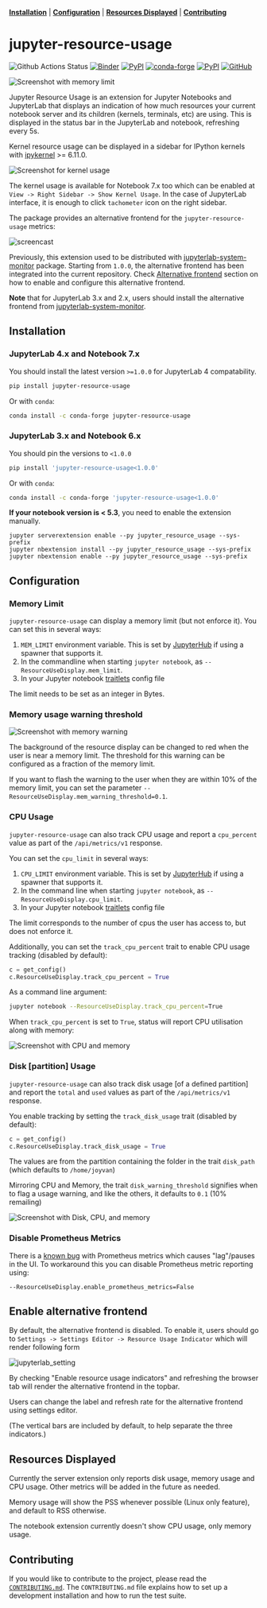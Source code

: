 **[Installation](#installation)** |
**[Configuration](#configuration)** |
**[Resources Displayed](#resources-displayed)** |
**[Contributing](#contributing)**

# jupyter-resource-usage

![Github Actions Status](https://github.com/jupyter-server/jupyter-resource-usage/workflows/Tests/badge.svg)
[![Binder](https://mybinder.org/badge_logo.svg)](https://mybinder.org/v2/gh/jupyter-server/jupyter-resource-usage/main)
[![PyPI](https://img.shields.io/pypi/v/jupyter-resource-usage)](https://pypi.python.org/pypi/jupyter-resource-usage)
[![conda-forge](https://img.shields.io/conda/vn/conda-forge/jupyter-resource-usage.svg)](https://anaconda.org/conda-forge/jupyter-resource-usage)
[![PyPI](https://img.shields.io/pypi/l/jupyter-resource-usage)](https://pypi.python.org/pypi/jupyter-resource-usage)
[![GitHub](https://img.shields.io/badge/issue_tracking-github-blue?logo=github)](https://github.com/jupyter-server/jupyter-resource-usage/issues)

![Screenshot with memory limit](./doc/statusbar.png)

Jupyter Resource Usage is an extension for Jupyter Notebooks and JupyterLab that
displays an indication of how much resources your current notebook server and
its children (kernels, terminals, etc) are using. This is displayed in the
status bar in the JupyterLab and notebook, refreshing every 5s.

Kernel resource usage can be displayed in a sidebar for IPython kernels with
[ipykernel](https://github.com/ipython/ipykernel) >= 6.11.0.

![Screenshot for kernel usage](./doc/kernel-usage.png)

The kernel usage is available for Notebook 7.x too which can be enabled at
`View -> Right Sidebar -> Show Kernel Usage`. In the case of JupyterLab interface, it is
enough to click `tachometer` icon on the right sidebar.

The package provides an alternative frontend for the `jupyter-resource-usage` metrics:

![screencast](./doc/topbar.gif)

Previously, this extension used to be distributed with
[jupyterlab-system-monitor](https://github.com/jtpio/jupyterlab-system-monitor) package.
Starting from `1.0.0`, the alternative frontend has been integrated into the
current repository. Check [Alternative frontend](#enable-alternative-frontend) section
on how to enable and configure this alternative frontend.

**Note** that for JupyterLab 3.x and 2.x, users should install the alternative frontend
from [jupyterlab-system-monitor](https://github.com/jtpio/jupyterlab-system-monitor).

## Installation

### JupyterLab 4.x and Notebook 7.x

You should install the latest version `>=1.0.0` for JupyterLab 4 compatability.

```bash
pip install jupyter-resource-usage
```

Or with `conda`:

```bash
conda install -c conda-forge jupyter-resource-usage
```

### JupyterLab 3.x and Notebook 6.x

You should pin the versions to `<1.0.0`

```bash
pip install 'jupyter-resource-usage<1.0.0'
```

Or with `conda`:

```bash
conda install -c conda-forge 'jupyter-resource-usage<1.0.0'
```

**If your notebook version is < 5.3**, you need to enable the extension manually.

```
jupyter serverextension enable --py jupyter_resource_usage --sys-prefix
jupyter nbextension install --py jupyter_resource_usage --sys-prefix
jupyter nbextension enable --py jupyter_resource_usage --sys-prefix
```

## Configuration

### Memory Limit

`jupyter-resource-usage` can display a memory limit (but not enforce it). You can set this
in several ways:

1. `MEM_LIMIT` environment variable. This is set by [JupyterHub](https://github.com/jupyterhub/jupyterhub/)
   if using a spawner that supports it.
2. In the commandline when starting `jupyter notebook`, as `--ResourceUseDisplay.mem_limit`.
3. In your Jupyter notebook [traitlets](https://traitlets.readthedocs.io/en/stable/) config file

The limit needs to be set as an integer in Bytes.

### Memory usage warning threshold

![Screenshot with memory warning](./doc/statusbar-warn.png)

The background of the resource display can be changed to red when the user is near a memory limit.
The threshold for this warning can be configured as a fraction of the memory limit.

If you want to flash the warning to the user when they are within 10% of the memory limit, you
can set the parameter `--ResourceUseDisplay.mem_warning_threshold=0.1`.

### CPU Usage

`jupyter-resource-usage` can also track CPU usage and report a `cpu_percent` value as part of the `/api/metrics/v1` response.

You can set the `cpu_limit` in several ways:

1. `CPU_LIMIT` environment variable. This is set by [JupyterHub](https://github.com/jupyterhub/jupyterhub/)
   if using a spawner that supports it.
2. In the command line when starting `jupyter notebook`, as `--ResourceUseDisplay.cpu_limit`.
3. In your Jupyter notebook [traitlets](https://traitlets.readthedocs.io/en/stable/) config file

The limit corresponds to the number of cpus the user has access to, but does not enforce it.

Additionally, you can set the `track_cpu_percent` trait to enable CPU usage tracking (disabled by default):

```python
c = get_config()
c.ResourceUseDisplay.track_cpu_percent = True
```

As a command line argument:

```bash
jupyter notebook --ResourceUseDisplay.track_cpu_percent=True
```

When `track_cpu_percent` is set to `True`, status will report CPU utilisation along with
memory:

![Screenshot with CPU and memory](./doc/statusbar-cpu.png)

### Disk [partition] Usage

`jupyter-resource-usage` can also track disk usage [of a defined partition] and report the `total` and `used` values as part of the `/api/metrics/v1` response.

You enable tracking by setting the `track_disk_usage` trait (disabled by default):

```python
c = get_config()
c.ResourceUseDisplay.track_disk_usage = True
```

The values are from the partition containing the folder in the trait `disk_path` (which defaults to `/home/joyvan`)

Mirroring CPU and Memory, the trait `disk_warning_threshold` signifies when to flag a usage warning, and like the others, it defaults to `0.1` (10% remailing)

![Screenshot with Disk, CPU, and memory](./doc/statusbar_disk.png)

### Disable Prometheus Metrics

There is a [known bug](https://github.com/jupyter-server/jupyter-resource-usage/issues/123) with Prometheus metrics which
causes "lag"/pauses in the UI. To workaround this you can disable Prometheus metric reporting using:

```
--ResourceUseDisplay.enable_prometheus_metrics=False
```

## Enable alternative frontend

By default, the alternative frontend is disabled. To enable it, users should go to
`Settings -> Settings Editor -> Resource Usage Indicator` which will render following
form

![jupyterlab_setting](./doc/settings.png)

By checking "Enable resource usage indicators" and refreshing the browser tab will
render the alternative frontend in the topbar.

Users can change the label and refresh rate for the alternative frontend using settings
editor.

(The vertical bars are included by default, to help separate the three indicators.)

## Resources Displayed

Currently the server extension only reports disk usage, memory usage and CPU usage. Other metrics will be added in the future as needed.

Memory usage will show the PSS whenever possible (Linux only feature), and default to RSS otherwise.

The notebook extension currently doesn't show CPU usage, only memory usage.

## Contributing

If you would like to contribute to the project, please read the [`CONTRIBUTING.md`](CONTRIBUTING.md). The `CONTRIBUTING.md` file
explains how to set up a development installation and how to run the test suite.
